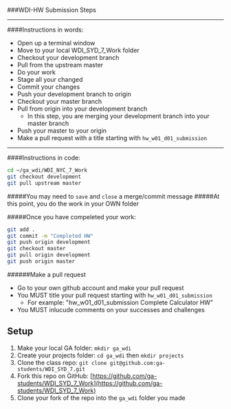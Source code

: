 ###WDI-HW Submission Steps

---

####Instructions in words:
- Open up a terminal window
- Move to your local WDI_SYD_7_Work folder
- Checkout your development branch
- Pull from the upstream master
- Do your work
- Stage all your changed
- Commit your changes
- Push your development branch to origin
- Checkout your master branch
- Pull from origin into your development branch
  - In this step, you are merging your development branch into your master branch
- Push your master to your origin
- Make a pull request with a title starting with `hw_w01_d01_submission`

---

####Instructions in code:
```bash
cd ~/ga_wdi/WDI_NYC_7_Work
git checkout development
git pull upstream master
```

#####You may need to `save` and `close` a merge/commit message
#####At this point, you do the work in your OWN folder

#####Once you have compeleted your work:
```bash
git add .
git commit -m "Completed HW"
git push origin development
git checkout master
git pull origin development
git push origin master
```

######Make a pull request
- Go to your own github account and make your pull request
- You MUST title your pull request starting with `hw_w01_d01_submission`
  - For example: "hw_w01_d01_submission Complete Calculator HW"
- You MUST inlucude comments on your successes and challenges

## Setup

1. Make your local GA folder: `mkdir ga_wdi`
2. Create your projects folder: `cd ga_wdi` then `mkdir projects`
3. Clone the class repo: `git clone git@github.com:ga-students/WDI_SYD_7.git`
4. Fork this repo on GitHub: [https://github.com/ga-students/WDI_SYD_7_Work](https://github.com/ga-students/WDI_SYD_7_Work)
5. Clone your fork of the repo into the `ga_wdi` folder you made
